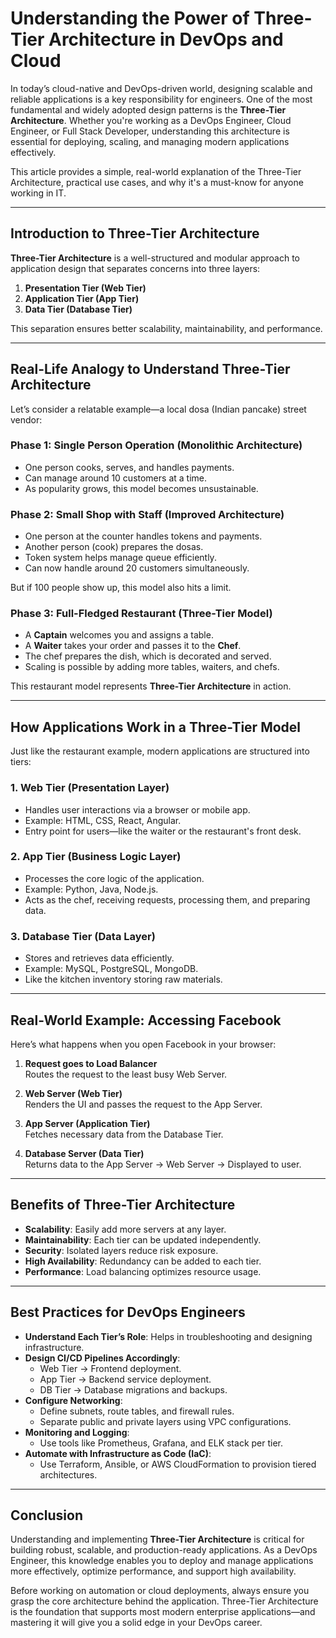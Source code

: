# Understanding the Power of **Three-Tier Architecture** in DevOps and Cloud

In today’s cloud-native and DevOps-driven world, designing scalable and reliable applications is a key responsibility for engineers. One of the most fundamental and widely adopted design patterns is the **Three-Tier Architecture**. Whether you're working as a DevOps Engineer, Cloud Engineer, or Full Stack Developer, understanding this architecture is essential for deploying, scaling, and managing modern applications effectively.

This article provides a simple, real-world explanation of the Three-Tier Architecture, practical use cases, and why it's a must-know for anyone working in IT.

---

## Introduction to Three-Tier Architecture

**Three-Tier Architecture** is a well-structured and modular approach to application design that separates concerns into three layers:

1. **Presentation Tier (Web Tier)**
2. **Application Tier (App Tier)**
3. **Data Tier (Database Tier)**

This separation ensures better scalability, maintainability, and performance.

---

## Real-Life Analogy to Understand Three-Tier Architecture

Let’s consider a relatable example—a local dosa (Indian pancake) street vendor:

### Phase 1: Single Person Operation (Monolithic Architecture)

- One person cooks, serves, and handles payments.
- Can manage around 10 customers at a time.
- As popularity grows, this model becomes unsustainable.

### Phase 2: Small Shop with Staff (Improved Architecture)

- One person at the counter handles tokens and payments.
- Another person (cook) prepares the dosas.
- Token system helps manage queue efficiently.
- Can now handle around 20 customers simultaneously.

But if 100 people show up, this model also hits a limit.

### Phase 3: Full-Fledged Restaurant (Three-Tier Model)

- A **Captain** welcomes you and assigns a table.
- A **Waiter** takes your order and passes it to the **Chef**.
- The chef prepares the dish, which is decorated and served.
- Scaling is possible by adding more tables, waiters, and chefs.

This restaurant model represents **Three-Tier Architecture** in action.

---

## How Applications Work in a Three-Tier Model

Just like the restaurant example, modern applications are structured into tiers:

### 1. **Web Tier (Presentation Layer)**

- Handles user interactions via a browser or mobile app.
- Example: HTML, CSS, React, Angular.
- Entry point for users—like the waiter or the restaurant's front desk.

### 2. **App Tier (Business Logic Layer)**

- Processes the core logic of the application.
- Example: Python, Java, Node.js.
- Acts as the chef, receiving requests, processing them, and preparing data.

### 3. **Database Tier (Data Layer)**

- Stores and retrieves data efficiently.
- Example: MySQL, PostgreSQL, MongoDB.
- Like the kitchen inventory storing raw materials.

---

## Real-World Example: Accessing Facebook

Here’s what happens when you open Facebook in your browser:

1. **Request goes to Load Balancer**  
   Routes the request to the least busy Web Server.

2. **Web Server (Web Tier)**  
   Renders the UI and passes the request to the App Server.

3. **App Server (Application Tier)**  
   Fetches necessary data from the Database Tier.

4. **Database Server (Data Tier)**  
   Returns data to the App Server → Web Server → Displayed to user.

---

## Benefits of Three-Tier Architecture

- **Scalability**: Easily add more servers at any layer.
- **Maintainability**: Each tier can be updated independently.
- **Security**: Isolated layers reduce risk exposure.
- **High Availability**: Redundancy can be added to each tier.
- **Performance**: Load balancing optimizes resource usage.

---

## Best Practices for DevOps Engineers

- **Understand Each Tier’s Role**: Helps in troubleshooting and designing infrastructure.
- **Design CI/CD Pipelines Accordingly**:
  - Web Tier → Frontend deployment.
  - App Tier → Backend service deployment.
  - DB Tier → Database migrations and backups.
- **Configure Networking**:
  - Define subnets, route tables, and firewall rules.
  - Separate public and private layers using VPC configurations.
- **Monitoring and Logging**:
  - Use tools like Prometheus, Grafana, and ELK stack per tier.
- **Automate with Infrastructure as Code (IaC)**:
  - Use Terraform, Ansible, or AWS CloudFormation to provision tiered architectures.

---

## Conclusion

Understanding and implementing **Three-Tier Architecture** is critical for building robust, scalable, and production-ready applications. As a DevOps Engineer, this knowledge enables you to deploy and manage applications more effectively, optimize performance, and support high availability.

Before working on automation or cloud deployments, always ensure you grasp the core architecture behind the application. Three-Tier Architecture is the foundation that supports most modern enterprise applications—and mastering it will give you a solid edge in your DevOps career.
